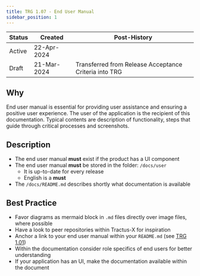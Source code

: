 ```yaml
---
title: TRG 1.07 - End User Manual
sidebar_position: 1
---
```


| Status | Created     | Post-History                                          |
|--------|-------------|-------------------------------------------------------|
| Active | 22-Apr-2024 |                                                       |
| Draft  | 21-Mar-2024 | Transferred from Release Acceptance Criteria into TRG |

## Why

End user manual is essential for providing user assistance and ensuring a positive user experience. The user of the application is the recipient of this documentation. Typical contents are description of functionality, steps that guide through critical processes and screenshots.

## Description

- The end user manual **must** exist if the product has a UI component
- The end user manual **must** be stored in the folder: `/docs/user`
  - It is up-to-date for every release
  - English is a **must**
- The `/docs/README.md` describes shortly what documentation is available

## Best Practice

- Favor diagrams as mermaid block in `.md` files directly over image files, where possible
- Have a look to peer repositories within Tractus-X for inspiration
- Anchor a link to your end user manual within your `README.md` (see [TRG 1.01](https://eclipse-tractusx.github.io/docs/release/trg-1/trg-1-1))
- Within the documentation consider role specifics of end users for better understanding
- If your application has an UI, make the documentation available within the document
